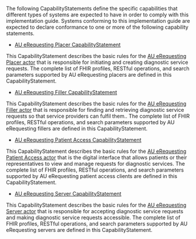 
The following CapabilityStatements define the specific capabilities that different types of systems are expected to have in order to comply with this implementation guide. Systems conforming to this implementation guide are expected to declare conformance to one or more of the following capability statements.

- [AU eRequesting Placer CapabilityStatement](CapabilityStatement-au-erequesting-placer.html)

This CapabilityStatement describes the basic rules for the [AU eRequesting Placer actor](ActorDefinition-au-erequesting-actor-placer.html) that is responsible for initiating and creating diagnostic service requests. The complete list of FHIR profiles, RESTful operations, and search parameters supported by AU eRequesting placers are defined in this CapabilityStatement.

- [AU eRequesting Filler CapabilityStatement](CapabilityStatement-au-erequesting-filler.html)

This CapabilityStatement describes the basic rules for the [AU eRequesting Filler actor](ActorDefinition-au-erequesting-actor-filler.html) that is responsible for finding and retrieving diagnostic service requests so that service providers can fulfil them.. The complete list of FHIR profiles, RESTful operations, and search parameters supported by AU eRequesting fillers are defined in this CapabilityStatement.

- [AU eRequesting Patient Access CapabilityStatement](CapabilityStatement-au-erequesting-patientaccess.html)

This CapabilityStatement describes the basic rules for the [AU eRequesting Patient Access actor](ActorDefinition-au-erequesting-actor-patientaccess.html) that is the digital interface that allows patients or their representatives to view and manage requests for diagnostic services. The complete list of FHIR profiles, RESTful operations, and search parameters supported by AU eRequesting patient access clients are defined in this CapabilityStatement.

- [AU eRequesting Server CapabilityStatement](CapabilityStatement-au-erequesting-server.html)

This CapabilityStatement describes the basic rules for the [AU eRequesting Server actor](ActorDefinition-au-erequesting-actor-server.html) that is responsible for accepting diagnostic service requests and making diagnostic service requests accessible. The complete list of FHIR profiles, RESTful operations, and search parameters supported by AU eRequesting servers are defined in this CapabilityStatement.

